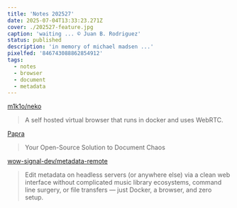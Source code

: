 ```yaml
---
title: 'Notes 202527'
date: 2025-07-04T13:33:23.271Z
cover: ./202527-feature.jpg
caption: 'waiting ... © Juan B. Rodriguez'
status: published
description: 'in memory of michael madsen ...'
pixelfed: '846743088862854912'
tags:
  - notes
  - browser
  - document
  - metadata
---
```


[m1k1o/neko](https://github.com/m1k1o/neko?tab=readme-ov-file)

> A self hosted virtual browser that runs in docker and uses WebRTC.

[Papra](https://papra.app/?ref=selfh.st)

> Your Open-Source Solution to Document Chaos

[wow-signal-dev/metadata-remote](https://github.com/wow-signal-dev/metadata-remote)

> Edit metadata on headless servers (or anywhere else) via a clean web interface without complicated music library ecosystems, command line surgery, or file transfers — just Docker, a browser, and zero setup.

